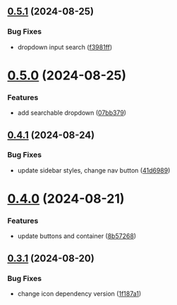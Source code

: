 ## [0.5.1](https://github.com/elevz/elevz-ui/compare/v0.5.0...v0.5.1) (2024-08-25)


### Bug Fixes

* dropdown input search ([f3981ff](https://github.com/elevz/elevz-ui/commit/f3981ff7486539ee0b9afebbdea86b6aa4c7f38c))



# [0.5.0](https://github.com/elevz/elevz-ui/compare/v0.4.1...v0.5.0) (2024-08-25)


### Features

* add searchable dropdown ([07bb379](https://github.com/elevz/elevz-ui/commit/07bb379ca69bed38ad611937c635cf13ff862522))



## [0.4.1](https://github.com/elevz/elevz-ui/compare/v0.4.0...v0.4.1) (2024-08-24)


### Bug Fixes

* update sidebar styles, change nav button ([41d6989](https://github.com/elevz/elevz-ui/commit/41d6989b269941b478d2ae0c471a81d74954524d))



# [0.4.0](https://github.com/elevz/elevz-ui/compare/v0.3.1...v0.4.0) (2024-08-21)


### Features

* update buttons and container ([8b57268](https://github.com/elevz/elevz-ui/commit/8b57268547f4e9f6192b2fdf40d045f9c91718c5))



## [0.3.1](https://github.com/elevz/elevz-ui/compare/v0.3.0...v0.3.1) (2024-08-20)


### Bug Fixes

* change icon dependency version ([1f187a1](https://github.com/elevz/elevz-ui/commit/1f187a19ab2f799ad697c029c13986cc23423731))



